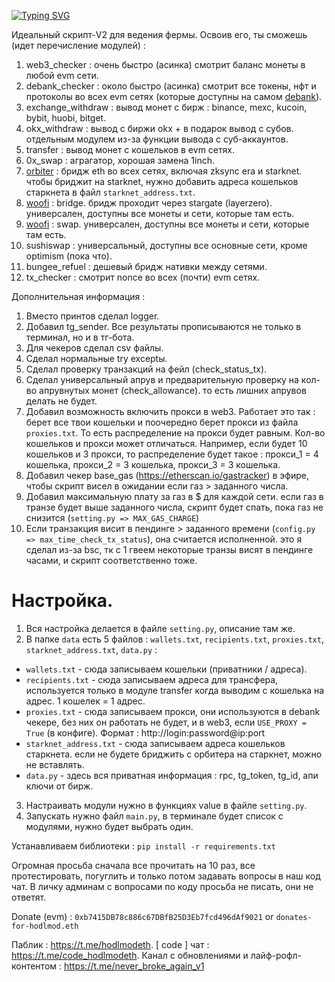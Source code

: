 [![Typing SVG](https://readme-typing-svg.herokuapp.com?color=%2336BCF7&lines=All-in-one+V2)](https://git.io/typing-svg)

Идеальный скрипт-V2 для ведения фермы. Освоив его, ты сможешь (идет перечисление модулей) :

1. web3_checker : очень быстро (асинка) смотрит баланс монеты в любой evm сети.
2. debank_checker : около быстро (асинка) смотрит все токены, нфт и протоколы во всех evm сетях (которые доступны на самом [debank](https://debank.com/)). 
3. exchange_withdraw : вывод монет с бирж : binance, mexc, kucoin, bybit, huobi, bitget.
4. okx_withdraw : вывод с биржи okx + в подарок вывод с субов. отдельным модулем из-за функции вывода с суб-аккаунтов.
5. transfer : вывод монет с кошельков в evm сетях.
6. 0x_swap : аграгатор, хорошая замена 1inch.
7. [orbiter](https://www.orbiter.finance/) : бридж eth во всех сетях, включая zksync era и starknet. чтобы бриджит на starknet, нужно добавить адреса кошельков старкнета в файл `starknet_address.txt`.
8. [woofi](https://fi.woo.org/) : bridge. бридж проходит через stargate (layerzero). универсален, доступны все монеты и сети, которые там есть. 
9. [woofi](https://fi.woo.org/) : swap. универсален, доступны все монеты и сети, которые там есть. 
10. sushiswap : универсальный, доступны все основные сети, кроме optimism (пока что).
11. bungee_refuel : дешевый бридж нативки между сетями.
12. tx_checker : смотрит nonce во всех (почти) evm сетях.

Дополнительная информация :
1. Вместо принтов сделал logger. 
2. Добавил tg_sender. Все результаты прописываются не только в терминал, но и в тг-бота.
3. Для чекеров сделал csv файлы. 
4. Сделал нормальные try exceptы.
5. Сделал проверку транзакций на фейл (check_status_tx).
6. Сделал универсальный апрув и предварительную проверку на кол-во апрувнутых монет (check_allowance). то есть лишних апрувов делать не будет.
7. Добавил возможность включить прокси в web3. Работает это так : берет все твои кошельки и поочередно берет прокси из файла `proxies.txt`. То есть распределение на прокси будет равным. Кол-во кошельков и прокси может отличаться. Например, если будет 10 кошельков и 3 прокси, то распределение будет такое : прокси_1 = 4 кошелька, прокси_2 = 3 кошелька, прокси_3 = 3 кошелька.
8. Добавил чекер base_gas (https://etherscan.io/gastracker) в эфире, чтобы скрипт висел в ожидании если газ > заданного числа.
9. Добавил максимальную плату за газ в $ для каждой сети. если газ в транзе будет выше заданного числа, скрипт будет спать, пока газ не снизится (`setting.py => MAX_GAS_CHARGE`)
10. Если транзакция висит в пендинге > заданного времени (`config.py => max_time_check_tx_status`), она считается исполненной. это я сделал из-за bsc, тк с 1 гвеем некоторые транзы висят в пендинге часами, и скрипт соответственно тоже.

# Настройка.

1. Вся настройка делается в файле `setting.py`, описание там же. 
2.  В папке `data` есть 5 файлов : `wallets.txt`, `recipients.txt`, `proxies.txt`, `starknet_address.txt`, `data.py` :
- `wallets.txt` - сюда записываем кошельки (приватники / адреса).
- `recipients.txt` - сюда записываем адреса для трансфера, используется только в модуле transfer когда выводим с кошелька на адрес. 1 кошелек = 1 адрес.
- `proxies.txt` - сюда записываем прокси, они используются в debank чекере, без них он работать не будет, и в web3, если `USE_PROXY = True` (в конфиге). Формат : http://login:password@ip:port
- `starknet_address.txt` - сюда записываем адреса кошельков старкнета. если не будете бриджить с орбитера на старкнет, можно не вставлять.
- `data.py` - здесь вся приватная информация : rpc, tg_token, tg_id, апи ключи от бирж.
3. Настраивать модули нужно в функциях value в файле `setting.py`.
4. Запускать нужно файл `main.py`, в терминале будет список с модулями, нужно будет выбрать один.

Устанавливаем библиотеки : `pip install -r requirements.txt`

Огромная просьба сначала все прочитать на 10 раз, все протестировать, погуглить и только потом задавать вопросы в наш код чат. В личку админам с вопросами по коду просьба не писать, они не ответят.

Donate (evm) : `0xb7415DB78c886c67DBfB25D3Eb7fcd496dAf9021` or `donates-for-hodlmod.eth`

Паблик : https://t.me/hodlmodeth. [ code ] чат : https://t.me/code_hodlmodeth. Канал с обновлениями и лайф-рофл-контентом : https://t.me/never_broke_again_v1

